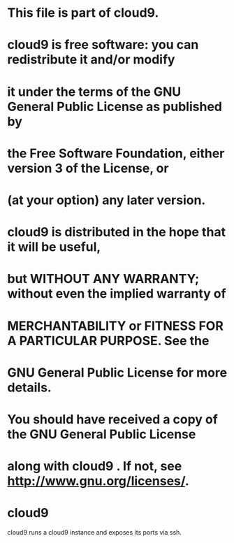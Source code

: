 # This file is part of cloud9.
#
#    cloud9 is free software: you can redistribute it and/or modify
#    it under the terms of the GNU General Public License as published by
#    the Free Software Foundation, either version 3 of the License, or
#    (at your option) any later version.
#
#    cloud9 is distributed in the hope that it will be useful,
#    but WITHOUT ANY WARRANTY; without even the implied warranty of
#    MERCHANTABILITY or FITNESS FOR A PARTICULAR PURPOSE.  See the
#    GNU General Public License for more details.
#
#    You should have received a copy of the GNU General Public License
#    along with cloud9 .  If not, see <http://www.gnu.org/licenses/>.

# cloud9

cloud9 runs a cloud9 instance and exposes its ports via ssh.
   
